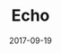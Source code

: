 ---
layout: album
date: 2017-09-19
title: Echo
developer: Ultra Ultra
card-image: 0
card-offset: 0
banner-image: 0
banner-offset: 0
---